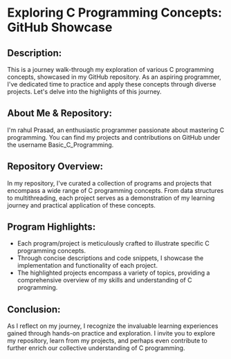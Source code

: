 Exploring C Programming Concepts: GitHub Showcase
=================================================

Description:
------------

This is a journey walk-through my exploration of various C programming concepts, showcased in my GitHub repository. As an aspiring programmer, I've dedicated time to practice and apply these concepts through diverse projects. Let's delve into the highlights of this journey.

About Me & Repository:
----------------------

I'm rahul Prasad, an enthusiastic programmer passionate about mastering C programming. You can find my projects and contributions on GitHub under the username Basic_C_Programming.

Repository Overview:
--------------------

In my repository, I've curated a collection of programs and projects that encompass a wide range of C programming concepts. From data structures to multithreading, each project serves as a demonstration of my learning journey and practical application of these concepts.

Program Highlights:
-------------------

*   Each program/project is meticulously crafted to illustrate specific C programming concepts.
*   Through concise descriptions and code snippets, I showcase the implementation and functionality of each project.
*   The highlighted projects encompass a variety of topics, providing a comprehensive overview of my skills and understanding of C programming.

Conclusion:
-----------

As I reflect on my journey, I recognize the invaluable learning experiences gained through hands-on practice and exploration. I invite you to explore my repository, learn from my projects, and perhaps even contribute to further enrich our collective understanding of C programming.
